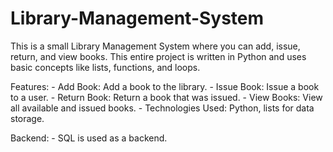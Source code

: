 # Library-Management-System
This is a small Library Management System where you can add, issue, return, and view books. This entire project is written in Python and uses basic concepts like lists, functions, and loops. 

Features:
	-	Add Book: Add a book to the library.
	-	Issue Book: Issue a book to a user.
	-	Return Book: Return a book that was issued.
	-	View Books: View all available and issued books.
	-	Technologies Used: Python, lists for data storage. 


Backend:
	- SQL is used as a backend.
